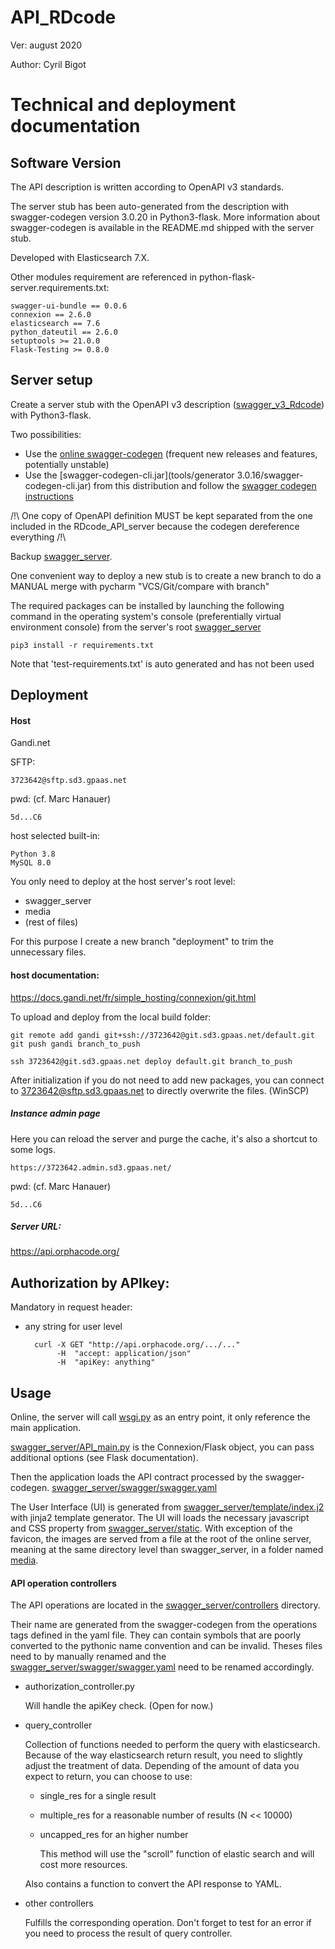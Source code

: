 # API_RDcode

Ver: august 2020

Author: Cyril Bigot

# Technical and deployment documentation

## Software Version

The API description is written according to OpenAPI v3 standards.

The server stub has been auto-generated from the description
 with swagger-codegen version 3.0.20 in Python3-flask.
More information about swagger-codegen is available in the README.md shipped with the server stub.

Developed with Elasticsearch 7.X.

Other modules requirement are referenced in 
python-flask-server.requirements.txt:
    
    swagger-ui-bundle == 0.0.6
    connexion == 2.6.0
    elasticsearch == 7.6
    python_dateutil == 2.6.0
    setuptools >= 21.0.0
    Flask-Testing >= 0.8.0

## Server setup

Create a server stub with the OpenAPI v3 description 
([swagger_v3_Rdcode](./backup_manual_code/API%20rdcode%202020_07_16.yaml))
with Python3-flask.

Two possibilities:
* Use the [online swagger-codegen](https://editor.swagger.io/)
(frequent new releases and features, potentially unstable)
* Use the [swagger-codegen-cli.jar](tools/generator 3.0.16/swagger-codegen-cli.jar)
from this distribution and follow the 
[swagger codegen instructions](./tools/swagger%20codegen%20instructions.txt)

/!\ One copy of OpenAPI definition MUST be kept separated from the one included
 in the RDcode_API_server because the codegen dereference everything /!\

Backup [swagger_server](./swagger_server).

One convenient way to deploy a new stub is to create a new branch to do 
a MANUAL merge with pycharm "VCS/Git/compare with branch"

The required packages can be installed by launching the following command
in the operating system's console (preferentially virtual environment console)
from the server's root [swagger_server](swagger_server)
    
    pip3 install -r requirements.txt

Note that 'test-requirements.txt' is auto generated and has not been used

## Deployment

#### Host
Gandi.net

SFTP:

    3723642@sftp.sd3.gpaas.net
pwd: (cf. Marc Hanauer)

    5d...C6

host selected built-in:

    Python 3.8
    MySQL 8.0
    
You only need to deploy at the host server's root level:

* swagger_server
* media
* (rest of files)

For this purpose I create a new branch "deployment" to trim the unnecessary files.

#### host documentation:
https://docs.gandi.net/fr/simple_hosting/connexion/git.html

To upload and deploy from the local build folder:

    git remote add gandi git+ssh://3723642@git.sd3.gpaas.net/default.git
    git push gandi branch_to_push
    
    ssh 3723642@git.sd3.gpaas.net deploy default.git branch_to_push

After initialization if you do not need to add new packages,
you can connect to 3723642@sftp.sd3.gpaas.net to directly overwrite the files.
(WinSCP)

##### Instance admin page

Here you can reload the server and purge the cache, it's also a shortcut to some logs.

    https://3723642.admin.sd3.gpaas.net/

pwd: (cf. Marc Hanauer)
    
    5d...C6

##### Server URL:

https://api.orphacode.org/

## Authorization by APIkey:
Mandatory in request header:

* any string for user level

        curl -X GET "http://api.orphacode.org/.../..."
             -H  "accept: application/json"
             -H  "apiKey: anything"

## Usage
Online, the server will call [wsgi.py](wsgi.py) as an entry point, it only
 reference the main application.

[swagger_server/API_main.py](swagger_server/API_main.py) is the Connexion/Flask object, 
you can pass additional options (see Flask documentation).

Then the application loads the API contract processed by the swagger-codegen.
[swagger_server/swagger/swagger.yaml](swagger_server/swagger/swagger.yaml)

The User Interface (UI) is generated from [swagger_server/template/index.j2](swagger_server/template/index.j2)
with jinja2 template generator.
The UI will loads the necessary javascript and CSS property from [swagger_server/static](swagger_server/static).
With exception of the favicon, the images are served from a file at the root
of the online server, meaning at the same directory level than swagger_server,
in a folder named [media](media).

#### API operation controllers
The API operations are located in the [swagger_server/controllers](swagger_server/controllers)
directory.

Their name are generated from the swagger-codegen from the operations
tags defined in the yaml file. They can contain symbols that are poorly
converted to the pythonic name convention and can be invalid.
Theses files need to by manually renamed and the 
[swagger_server/swagger/swagger.yaml](swagger_server/swagger/swagger.yaml)
need to be renamed accordingly.

* authorization_controller.py

    Will handle the apiKey check. (Open for now.)
* query_controller

    Collection of functions needed to perform the query with elasticsearch.
    Because of the way elasticsearch return result, you need to slightly adjust
    the treatment of data.
    Depending of the amount of data you expect to return,
    you can choose to use:
    * single_res for a single result
    * multiple_res for a reasonable number of results (N << 10000)
    * uncapped_res for an higher number
       
      This method will use the "scroll" function of elastic search and will
      cost more resources.
      
    Also contains a function to convert the API response to YAML.
    
* other controllers
    
    Fulfills the corresponding operation.
    Don't forget to test for an error if you need to process the
    result of query controller.